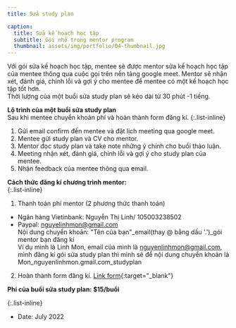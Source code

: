 ```yaml
---
title: Sửa study plan

caption:
  title: Sửa kế hoạch học tập
  subtitle: Gói nhỏ trong mentor program
  thumbnail: assets/img/portfolio/04-thumbnail.jpg
---
```

Với gói sửa kế hoạch học tập, mentee sẽ được mentor sửa kế hoạch học tập của mentee thông qua cuộc gọi trên nền tảng google meet. Mentor sẽ nhận xét, đánh giá, chỉnh lỗi và gợi ý cho mentee để mentee có một kế hoạch học tập tốt hơn. 
<br/> Thời lượng của một buổi sửa study plan sẽ kéo dài từ 30 phút -1 tiếng. 

**Lộ trình của một buổi sửa study plan** 
<br/>Sau khi mentee chuyển khoản phí và hoàn thành form đăng kí. 
{:.list-inline}
1. Gửi email confirm đến mentee và đặt lịch meeting qua google meet.
2. Mentee gửi study plan và CV cho mentor. 
3. Mentor đọc study plan và take note những ý chính cho buổi thảo luận. 
4. Meeting nhận xét, đánh giá, chỉnh lỗi và gợi ý cho study plan của mentee. 
5. Nhận feedback của mentee thông qua email.

**Cách thức đăng kí chương trình mentor:**  
{:.list-inline}
1. Thanh toán phí mentor (2 phương thức thanh toán)
- Ngân hàng Vietinbank: Nguyễn Thị Linh/ 105003238502
- Paypal: nguyelinhmon@gmail.com
<br />Nội dung chuyển khoản: "Tên của bạn"_email(thay @ bằng dấu '.')_gói mentor bạn đăng kí
<br />Ví dụ mình là Linh Mon, email của mình là nguyenlinhmon@gmail.com, mình đăng kí gói sửa study plan thì mình sẽ để nội dung chuyển khoản là Mon_nguyenlinhmon.gmail.com_studyplan
2. Hoàn thành form đăng kí. [Link form](https://forms.gle/vb5613wWEQbNrDnU6){:target="_blank"}

**Phí của buổi sửa study plan: $15/buổi**

{:.list-inline}
- Date: July 2022
